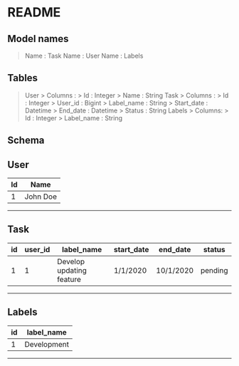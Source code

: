 # README

## Model names
> Name : Task
> Name : User
> Name : Labels

## Tables
>User > Columns :
                 > Id : Integer
                 > Name : String
>Task > Columns :
                 > Id : Integer
                 > User_id : Bigint
                 > Label_name : String
                 > Start_date : Datetime
                 > End_date : Datetime
                 > Status : String
>Labels > Columns:
                 > Id : Integer
                 > Label_name : String

## Schema 
User
-----
Id   | Name     |
-----|----------|
  1  | John Doe |
-----------------

Task
------
id  | user_id |   label_name          | start_date  | end_date   |status    |
----|---------|-----------------------|-------------|------------|----------|
 1  |  1      | Develop updating feature  | 1/1/2020    |10/1/2020   | pending  |
-----------------------------------------------------------------------------

Labels
-------
id  | label_name   |
----|--------------|
  1 | Development  |
--------------------
